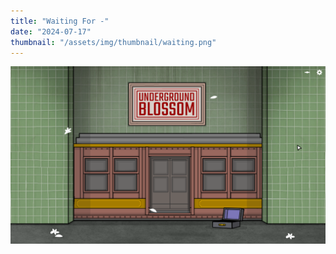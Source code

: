 ```yaml
---
title: "Waiting For -"
date: "2024-07-17"
thumbnail: "/assets/img/thumbnail/waiting.png"
---
```




![underground](../../assets/img/thumbnail/underground.png)